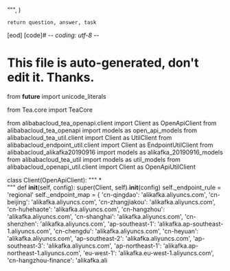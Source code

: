 """,
    )

    return question, answer, task
[eod] [code]# -*- coding: utf-8 -*-
# This file is auto-generated, don't edit it. Thanks.
from __future__ import unicode_literals

from Tea.core import TeaCore

from alibabacloud_tea_openapi.client import Client as OpenApiClient
from alibabacloud_tea_openapi import models as open_api_models
from alibabacloud_tea_util.client import Client as UtilClient
from alibabacloud_endpoint_util.client import Client as EndpointUtilClient
from alibabacloud_alikafka20190916 import models as alikafka_20190916_models
from alibabacloud_tea_util import models as util_models
from alibabacloud_openapi_util.client import Client as OpenApiUtilClient


class Client(OpenApiClient):
    """
    *\
    """
    def __init__(self, config):
        super(Client, self).__init__(config)
        self._endpoint_rule = 'regional'
        self._endpoint_map = {
            'cn-qingdao': 'alikafka.aliyuncs.com',
            'cn-beijing': 'alikafka.aliyuncs.com',
            'cn-zhangjiakou': 'alikafka.aliyuncs.com',
            'cn-huhehaote': 'alikafka.aliyuncs.com',
            'cn-hangzhou': 'alikafka.aliyuncs.com',
            'cn-shanghai': 'alikafka.aliyuncs.com',
            'cn-shenzhen': 'alikafka.aliyuncs.com',
            'ap-southeast-1': 'alikafka.ap-southeast-1.aliyuncs.com',
            'cn-chengdu': 'alikafka.aliyuncs.com',
            'cn-heyuan': 'alikafka.aliyuncs.com',
            'ap-southeast-2': 'alikafka.aliyuncs.com',
            'ap-southeast-3': 'alikafka.aliyuncs.com',
            'ap-northeast-1': 'alikafka.ap-northeast-1.aliyuncs.com',
            'eu-west-1': 'alikafka.eu-west-1.aliyuncs.com',
            'cn-hangzhou-finance': 'alikafka.ali